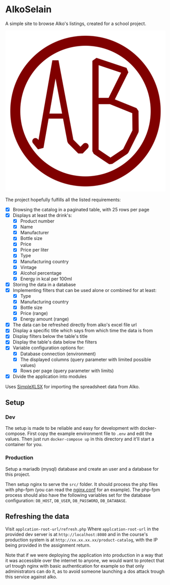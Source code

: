 # AlkoSelain

A simple site to browse Alko's listings, created for a school project.

![Logo](./src/logo.svg)

The project hopefully fulfills all the listed requirements:

- [x] Browsing the catalog in a paginated table, with 25 rows per page
- [x] Displays at least the drink's:
  - [x] Product number
  - [x] Name
  - [x] Manufacturer
  - [x] Bottle size
  - [x] Price
  - [x] Price per liter
  - [x] Type
  - [x] Manufacturing country
  - [x] Vintage
  - [x] Alcohol percentage
  - [x] Energy in kcal per 100ml
- [x] Storing the data in a database
- [x] Implementing filters that can be used alone or combined for at least:
  - [x] Type
  - [x] Manufacturing country
  - [x] Bottle size
  - [x] Price (range)
  - [x] Energy amount (range)
- [x] The data can be refreshed directly from alko's excel file url
- [x] Display a specific title which says from which time the data is from
- [x] Display filters below the table's title
- [x] Display the table's data below the filters
- [x] Variable configuration options for:
  - [x] Database connection (environment)
  - [x] The displayed columns (query parameter with limited possible values)
  - [x] Rows per page (query parameter with limits)
- [x] Divide the application into modules

Uses [SimpleXLSX](https://github.com/shuchkin/simplexlsx) for importing the spreadsheet data from Alko.

## Setup

### Dev

The setup is made to be reliable and easy for development with docker-compose.
First copy the example environment file to `.env` and edit the values.
Then just run `docker-compose up` in this directory and it'll start a container for you.

### Production

Setup a mariadb (mysql) database and create an user and a database for this project.

Then setup nginx to serve the `src/` folder.
It should process the php files with php-fpm (you can read the [nginx.conf](./config/nginx.conf) for an example).
The php-fpm process should also have the following variables set for the database configuration: `DB_HOST`, `DB_USER`, `DB_PASSWORD`, `DB_DATABASE`.

## Refreshing the data

Visit `applcation-root-url/refresh.php`
Where `applcation-root-url` in the provided dev server is at `http://localhost:8080` and in the course's production system is at `http://xx.xx.xx.xx/product-catalog`, with the IP being provided in the assignment return.

Note that if we were deploying the application into production in a way that it was accessible over the internet to anyone, we would want to protect that url trough nginx with basic authentication for example so that only administrators can do it, as to avoid someone launching a dos attack trough this service against alko.
